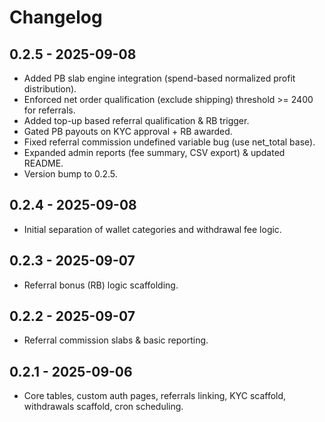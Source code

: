 # Changelog

## 0.2.5 - 2025-09-08
- Added PB slab engine integration (spend-based normalized profit distribution).
- Enforced net order qualification (exclude shipping) threshold >= 2400 for referrals.
- Added top-up based referral qualification & RB trigger.
- Gated PB payouts on KYC approval + RB awarded.
- Fixed referral commission undefined variable bug (use net_total base).
- Expanded admin reports (fee summary, CSV export) & updated README.
- Version bump to 0.2.5.

## 0.2.4 - 2025-09-08
- Initial separation of wallet categories and withdrawal fee logic.

## 0.2.3 - 2025-09-07
- Referral bonus (RB) logic scaffolding.

## 0.2.2 - 2025-09-07
- Referral commission slabs & basic reporting.

## 0.2.1 - 2025-09-06
- Core tables, custom auth pages, referrals linking, KYC scaffold, withdrawals scaffold, cron scheduling.
